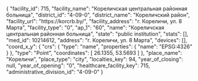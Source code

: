 {
    "facility_id": 715,
    "facility_name": "Кореличская центральная районная больница",
    "district_id": "4-09-0",
    "district_name": "Кореличский район",
    "facility_url": "https:\/\/korcrb.by\/",
    "facility_address": "г. Кореличи, ул. 8 Марта",
    "facility_type": "0",
    "ap_1": "60",
    "name": "Кореличская центральная районная больница",
    "state": "public institution",
    "stats": [],
    "med_id": 10214612,
    "address": "г. Кореличи, ул. 8 Марта",
    "devices": [],
    "coord_x_y": {
        "crs": {
            "type": "name",
            "properties": {
                "name": "EPSG:4326"
            }
        },
        "type": "Point",
        "coordinates": [
            26.1355,
            53.5693
        ]
    },
    "place_name": "Кореличи",
    "place_type": "city",
    "localties_key": 94,
    "year_of_closing": null,
    "year_of_opening": "0",
    "healthcare_facility_key": 715,
    "administrative_division_id": "4-09-0"
}